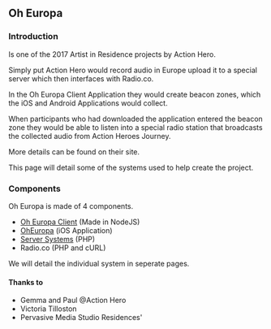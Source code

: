 ## Oh Europa

### Introduction
Is one of the 2017 Artist in Residence projects by Action Hero.

Simply put Action Hero would record audio in Europe upload it to a special server which then interfaces with Radio.co.

In the Oh Europa Client Application they would create beacon zones, which the iOS and Android Applications would collect.

When participants who had downloaded the application entered the beacon zone they would be able to listen into a special radio station that broadcasts the collected audio from Action Heroes Journey. 

More details can be found on their site. 

This page will detail some of the systems used to help create the project.

### Components
Oh Europa is made of 4 components.

* [Oh Europa Client](./docs/oheuropaclient.md) (Made in NodeJS)
* [OhEuropa](./docs/oheuropa.md) (iOS Application)
* [Server Systems](./docs/server.md) (PHP)
* Radio.co (PHP and cURL)

We will detail the individual system in seperate pages.

#### Thanks to 

* Gemma and Paul @Action Hero 
* Victoria Tilloston
* Pervasive Media Studio Residences'
